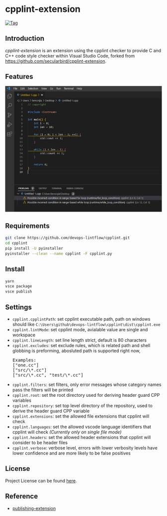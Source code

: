 # cpplint-extension

[![Tag](https://img.shields.io/github/tag/devops-lintflow/cpplint-extension.svg?color=brightgreen)](https://github.com/devops-lintflow/cpplint-extension/tags)



## Introduction

*cpplint-extension* is an extension using the cpplint checker to provide C and C++ code style checker within
Visual Studio Code, forked from https://github.com/secularbird/cpplint-extension.



## Features

![feature](https://github.com/devops-lintflow/cpplint-extension/raw/main/feature.png)



## Requirements

```bash
git clone https://github.com/devops-lintflow/cpplint.git
cd cpplint
pip install -U pyinstaller
pyinstaller --clean --name cpplint -F cpplint.py
```



## Install

```bash
yarn
vsce package
vsce publish
```



## Settings

* `cpplint.cpplintPath`: set cpplint executable path, path on windows should like `C:\Users\github\devops-lintflow\cpplint\dist\cpplint.exe`
* `cpplint.lintMode`: set cpplint mode, avialable value are single and workspace
* `cpplint.lineLength`: set line length strict, default is 80 characters
* `cpplint.excludes`: set exclude rules, which is related path and shell globbing is preforming, abosluted path is supported right now,
  <pre>Examples:
  ["one.cc"]
  ["src/\*.cc"]
  ["src/\*.cc", "test/\*.cc"]</pre>
* `cpplint.filters`: set filters, only error messages whose category names pass the filters will be printed
* `cpplint.root`: set the root directory used for deriving header guard CPP variables
* `cpplint.repository`: set top level directory of the repository, used to derive the header guard CPP variable
* `cpplint.extensions`: set the allowed file extensions that cpplint will check
* `cpplint.languages`: set the allowed vscode language identifiers that cpplint will check *(Currently only on single file mode)*
* `cpplint.headers`: set the allowed header extensions that cpplint will consider to be header files
* `cpplint.verbose`: verbose level, errors with lower verbosity levels have lower confidence and are more likely to be false positives



## License

Project License can be found [here](LICENSE).



## Reference

- [publishing-extension](https://code.visualstudio.com/api/working-with-extensions/publishing-extension)
